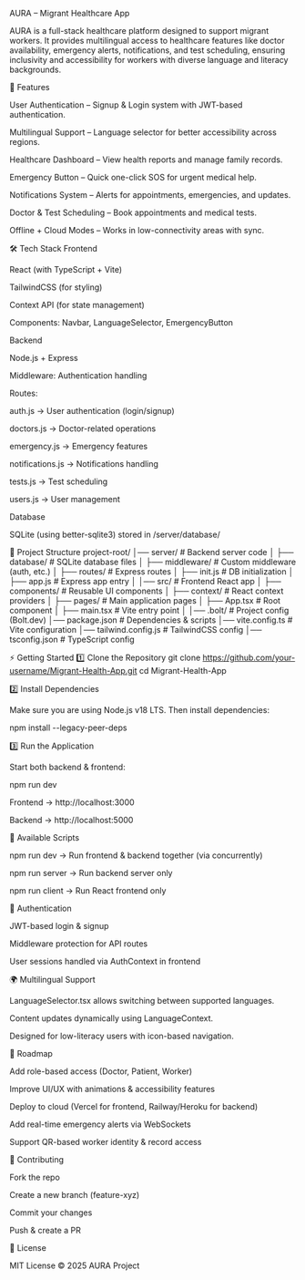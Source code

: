 AURA – Migrant Healthcare App

AURA is a full-stack healthcare platform designed to support migrant workers.
It provides multilingual access to healthcare features like doctor availability, emergency alerts, notifications, and test scheduling, ensuring inclusivity and accessibility for workers with diverse language and literacy backgrounds.

🚀 Features

User Authentication – Signup & Login system with JWT-based authentication.

Multilingual Support – Language selector for better accessibility across regions.

Healthcare Dashboard – View health reports and manage family records.

Emergency Button – Quick one-click SOS for urgent medical help.

Notifications System – Alerts for appointments, emergencies, and updates.

Doctor & Test Scheduling – Book appointments and medical tests.

Offline + Cloud Modes – Works in low-connectivity areas with sync.

🛠️ Tech Stack
Frontend

React (with TypeScript + Vite)

TailwindCSS (for styling)

Context API (for state management)

Components: Navbar, LanguageSelector, EmergencyButton

Backend

Node.js + Express

Middleware: Authentication handling

Routes:

auth.js → User authentication (login/signup)

doctors.js → Doctor-related operations

emergency.js → Emergency features

notifications.js → Notifications handling

tests.js → Test scheduling

users.js → User management

Database

SQLite (using better-sqlite3) stored in /server/database/

📂 Project Structure
project-root/
│── server/                # Backend server code
│   ├── database/          # SQLite database files
│   ├── middleware/        # Custom middleware (auth, etc.)
│   ├── routes/            # Express routes
│   ├── init.js            # DB initialization
│   ├── app.js             # Express app entry
│
│── src/                   # Frontend React app
│   ├── components/        # Reusable UI components
│   ├── context/           # React context providers
│   ├── pages/             # Main application pages
│   ├── App.tsx            # Root component
│   ├── main.tsx           # Vite entry point
│
│── .bolt/                 # Project config (Bolt.dev)
│── package.json           # Dependencies & scripts
│── vite.config.ts         # Vite configuration
│── tailwind.config.js     # TailwindCSS config
│── tsconfig.json          # TypeScript config

⚡ Getting Started
1️⃣ Clone the Repository
git clone https://github.com/your-username/Migrant-Health-App.git
cd Migrant-Health-App

2️⃣ Install Dependencies

Make sure you are using Node.js v18 LTS.
Then install dependencies:

npm install --legacy-peer-deps

3️⃣ Run the Application

Start both backend & frontend:

npm run dev


Frontend → http://localhost:3000

Backend → http://localhost:5000

📜 Available Scripts

npm run dev → Run frontend & backend together (via concurrently)

npm run server → Run backend server only

npm run client → Run React frontend only

🔐 Authentication

JWT-based login & signup

Middleware protection for API routes

User sessions handled via AuthContext in frontend

🌍 Multilingual Support

LanguageSelector.tsx allows switching between supported languages.

Content updates dynamically using LanguageContext.

Designed for low-literacy users with icon-based navigation.

📅 Roadmap

 Add role-based access (Doctor, Patient, Worker)

 Improve UI/UX with animations & accessibility features

 Deploy to cloud (Vercel for frontend, Railway/Heroku for backend)

 Add real-time emergency alerts via WebSockets

 Support QR-based worker identity & record access

🤝 Contributing

Fork the repo

Create a new branch (feature-xyz)

Commit your changes

Push & create a PR

📄 License

MIT License © 2025 AURA Project
